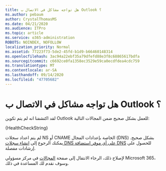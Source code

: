```yaml
---
title: هل تواجه مشاكل في الاتصال ب Outlook ؟
ms.author: pebaum
author: CrystalThomasMS
ms.date: 04/21/2020
ms.audience: ITPro
ms.topic: article
ms.service: o365-administration
ROBOTS: NOINDEX, NOFOLLOW
localization_priority: Normal
ms.assetid: 77223f73-5de2-45fd-b1d9-b66460148314
ms.openlocfilehash: 3ac94a22ebf35a79dfefd88e3f8c68865617bdfa
ms.sourcegitcommit: c6692ce0fa1358ec3529e59ca0ecdfdea4cdc759
ms.translationtype: MT
ms.contentlocale: ar-SA
ms.lasthandoff: 09/14/2020
ms.locfileid: "47705682"
---
```

# <a name="having-issues-getting-outlook-to-connect"></a>هل تواجه مشاكل في الاتصال ب Outlook ؟

لقد اكتشفنا انه لم يتم تكوين Outlook للعمل بشكل صحيح ضمن المجالات التالية:
  
{HealthCheckString}
  
لم يتم اعداد سجلات NS أو CNAME الخاصة بإعدادات المجال (DNS) بشكل صحيح. يمكنك الرجوع إلى [إنشاء سجلات DNS على أي موفر استضافة DNS](https://docs.microsoft.com/microsoft-365/admin/get-help-with-domains/create-dns-records-at-any-dns-hosting-provider) للحصول على إرشادات مفصلة. 
  
لإصلاح ذلك، الرجاء الانتقال إلى صفحة [المجالات](https://admin.microsoft.com/adminportal/home#/Domains) في مركز مسؤولي Microsoft 365، وسوف نقدم لك المساعدة في ذلك. 